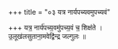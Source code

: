 +++
title = "०३ यत्र नार्यपच्यवमुपच्यवं"

+++
यत्र॒ नार्य॑पच्य॒वमु॑पच्य॒वं च॒ शिक्ष॑ते ।  
उ॒लूख॑लसुताना॒मवेद्वि॑न्द्र जल्गुलः ॥